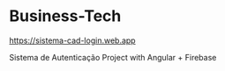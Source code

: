 # Business-Tech

https://sistema-cad-login.web.app

Sistema de Autenticação
Project with Angular + Firebase
